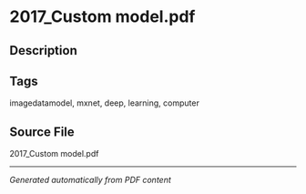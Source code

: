 # 2017_Custom model.pdf

## Description

## Tags
imagedatamodel, mxnet, deep, learning, computer

## Source File
2017_Custom model.pdf

---
*Generated automatically from PDF content*
